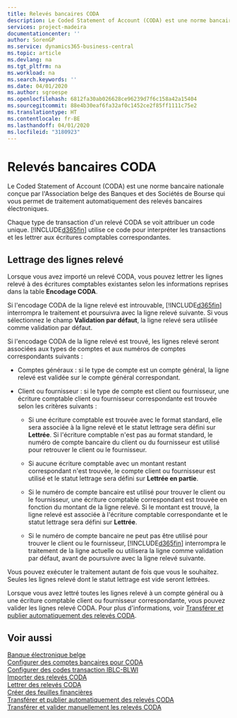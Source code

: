 ```yaml
---
title: Relevés bancaires CODA
description: Le Coded Statement of Account (CODA) est une norme bancaire nationale conçue par l'Association belge des Banques et des Sociétés de Bourse qui vous permet de traitement automatiquement des relevés bancaires électroniques.
services: project-madeira
documentationcenter: ''
author: SorenGP
ms.service: dynamics365-business-central
ms.topic: article
ms.devlang: na
ms.tgt_pltfrm: na
ms.workload: na
ms.search.keywords: ''
ms.date: 04/01/2020
ms.author: sgroespe
ms.openlocfilehash: 6812fa30ab026628ce96239d7f6c158a42a15404
ms.sourcegitcommit: 88e4b30eaf6fa32af0c1452ce2f85ff1111c75e2
ms.translationtype: HT
ms.contentlocale: fr-BE
ms.lasthandoff: 04/01/2020
ms.locfileid: "3180923"
---
```

# <a name="coda-bank-statements"></a>Relevés bancaires CODA
Le Coded Statement of Account (CODA) est une norme bancaire nationale conçue par l'Association belge des Banques et des Sociétés de Bourse qui vous permet de traitement automatiquement des relevés bancaires électroniques.  

Chaque type de transaction d'un relevé CODA se voit attribuer un code unique. [!INCLUDE[d365fin](../../includes/d365fin_md.md)] utilise ce code pour interpréter les transactions et les lettrer aux écritures comptables correspondantes.  

## <a name="applying-statement-lines"></a>Lettrage des lignes relevé  
Lorsque vous avez importé un relevé CODA, vous pouvez lettrer les lignes relevé à des écritures comptables existantes selon les informations reprises dans la table **Encodage CODA**.  

Si l'encodage CODA de la ligne relevé est introuvable, [!INCLUDE[d365fin](../../includes/d365fin_md.md)] interrompra le traitement et poursuivra avec la ligne relevé suivante. Si vous sélectionnez le champ **Validation par défaut**, la ligne relevé sera utilisée comme validation par défaut.  

Si l'encodage CODA de la ligne relevé est trouvé, les lignes relevé seront associées aux types de comptes et aux numéros de comptes correspondants suivants :  

- Comptes généraux : si le type de compte est un compte général, la ligne relevé est validée sur le compte général correspondant.  

- Client ou fournisseur : si le type de compte est client ou fournisseur, une écriture comptable client ou fournisseur correspondante est trouvée selon les critères suivants :  

    - Si une écriture comptable est trouvée avec le format standard, elle sera associée à la ligne relevé et le statut lettrage sera défini sur **Lettrée**. Si l'écriture comptable n'est pas au format standard, le numéro de compte bancaire du client ou du fournisseur est utilisé pour retrouver le client ou le fournisseur.  

    - Si aucune écriture comptable avec un montant restant correspondant n'est trouvée, le compte client ou fournisseur est utilisé et le statut lettrage sera défini sur **Lettrée en partie**.  

    - Si le numéro de compte bancaire est utilisé pour trouver le client ou le fournisseur, une écriture comptable correspondant est trouvée en fonction du montant de la ligne relevé. Si le montant est trouvé, la ligne relevé est associée à l'écriture comptable correspondante et le statut lettrage sera défini sur **Lettrée**.  

    - Si le numéro de compte bancaire ne peut pas être utilisé pour trouver le client ou le fournisseur, [!INCLUDE[d365fin](../../includes/d365fin_md.md)] interrompra le traitement de la ligne actuelle ou utilisera la ligne comme validation par défaut, avant de poursuivre avec la ligne relevé suivante.  

Vous pouvez exécuter le traitement autant de fois que vous le souhaitez. Seules les lignes relevé dont le statut lettrage est vide seront lettrées.  

Lorsque vous avez lettré toutes les lignes relevé à un compte général ou à une écriture comptable client ou fournisseur correspondante, vous pouvez valider les lignes relevé CODA. Pour plus d'informations, voir [Transférer et publier automatiquement des relevés CODA](how-to-manually-transfer-and-post-coda-statements.md).  

## <a name="see-also"></a>Voir aussi  
 [Banque électronique belge](belgian-electronic-banking.md)   
 [Configurer des comptes bancaires pour CODA](how-to-set-up-bank-accounts-for-coda.md)   
 [Configurer des codes transaction IBLC-BLWI](how-to-set-up-iblc-blwi-transaction-codes.md)   
 [Importer des relevés CODA](how-to-import-coda-statements.md)   
 [Lettrer des relevés CODA](how-to-apply-coda-statements.md)   
 [Créer des feuilles financières](how-to-create-financial-journals.md)   
 [Transférer et publier automatiquement des relevés CODA](how-to-automatically-transfer-and-post-coda-statements.md)   
 [Transférer et valider manuellement les relevés CODA](how-to-manually-transfer-and-post-coda-statements.md)
